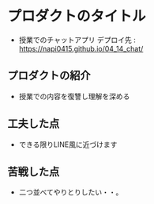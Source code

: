 # プロダクトのタイトル
- 授業でのチャットアプリ
デプロイ先  :  https://napi0415.github.io/04_14_chat/

## プロダクトの紹介
- 授業での内容を復讐し理解を深める

## 工夫した点
- できる限りLINE風に近づけます

## 苦戦した点
- 二つ並べてやりとりしたい・・。



